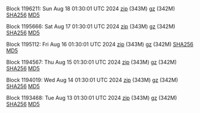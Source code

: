 Block 1196211: Sun Aug 18 01:30:01 UTC 2024 [zip](https://files.01coin.io/mainnet/2024-08-18/bootstrap.dat.zip) (343M) [gz](https://files.01coin.io/mainnet/2024-08-18/bootstrap.dat.tar.gz) (342M) [SHA256](https://files.01coin.io/mainnet/2024-08-18/sha256.txt) [MD5](https://files.01coin.io/mainnet/2024-08-18/md5.txt)

Block 1195666: Sat Aug 17 01:30:01 UTC 2024 [zip](https://files.01coin.io/mainnet/2024-08-17/bootstrap.dat.zip) (343M) [gz](https://files.01coin.io/mainnet/2024-08-17/bootstrap.dat.tar.gz) (342M) [SHA256](https://files.01coin.io/mainnet/2024-08-17/sha256.txt) [MD5](https://files.01coin.io/mainnet/2024-08-17/md5.txt)

Block 1195112: Fri Aug 16 01:30:01 UTC 2024 [zip](https://files.01coin.io/mainnet/2024-08-16/bootstrap.dat.zip) (343M) [gz](https://files.01coin.io/mainnet/2024-08-16/bootstrap.dat.tar.gz) (342M) [SHA256](https://files.01coin.io/mainnet/2024-08-16/sha256.txt) [MD5](https://files.01coin.io/mainnet/2024-08-16/md5.txt)

Block 1194567: Thu Aug 15 01:30:01 UTC 2024 [zip](https://files.01coin.io/mainnet/2024-08-15/bootstrap.dat.zip) (343M) [gz](https://files.01coin.io/mainnet/2024-08-15/bootstrap.dat.tar.gz) (342M) [SHA256](https://files.01coin.io/mainnet/2024-08-15/sha256.txt) [MD5](https://files.01coin.io/mainnet/2024-08-15/md5.txt)

Block 1194019: Wed Aug 14 01:30:01 UTC 2024 [zip](https://files.01coin.io/mainnet/2024-08-14/bootstrap.dat.zip) (343M) [gz](https://files.01coin.io/mainnet/2024-08-14/bootstrap.dat.tar.gz) (342M) [SHA256](https://files.01coin.io/mainnet/2024-08-14/sha256.txt) [MD5](https://files.01coin.io/mainnet/2024-08-14/md5.txt)

Block 1193468: Tue Aug 13 01:30:01 UTC 2024 [zip](https://files.01coin.io/mainnet/2024-08-13/bootstrap.dat.zip) (343M) [gz](https://files.01coin.io/mainnet/2024-08-13/bootstrap.dat.tar.gz) (342M) [SHA256](https://files.01coin.io/mainnet/2024-08-13/sha256.txt) [MD5](https://files.01coin.io/mainnet/2024-08-13/md5.txt)
